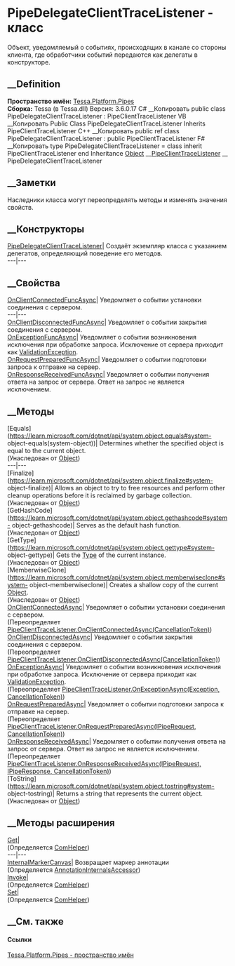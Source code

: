 # PipeDelegateClientTraceListener - класс
Объект, уведомляемый о событиях, происходящих в канале со стороны клиента, где
обработчики событий передаются как делегаты в конструкторе.
## __Definition
 **Пространство имён:** [Tessa.Platform.Pipes](N_Tessa_Platform_Pipes.htm)  
 **Сборка:** Tessa (в Tessa.dll) Версия: 3.6.0.17
C# __Копировать
     public class PipeDelegateClientTraceListener : PipeClientTraceListener
VB __Копировать
     Public Class PipeDelegateClientTraceListener
    	Inherits PipeClientTraceListener
C++ __Копировать
     public ref class PipeDelegateClientTraceListener : public PipeClientTraceListener
F# __Копировать
     type PipeDelegateClientTraceListener = 
        class
            inherit PipeClientTraceListener
        end
Inheritance
    [Object](https://learn.microsoft.com/dotnet/api/system.object) __[PipeClientTraceListener](T_Tessa_Platform_Pipes_PipeClientTraceListener.htm) __ PipeDelegateClientTraceListener
##  __Заметки
Наследники класса могут переопределять методы и изменять значения свойств.
## __Конструкторы
[PipeDelegateClientTraceListener](M_Tessa_Platform_Pipes_PipeDelegateClientTraceListener__ctor.htm)|
Создаёт экземпляр класса с указанием делегатов, определяющий поведение его
методов.  
---|---  
## __Свойства
[OnClientConnectedFuncAsync](P_Tessa_Platform_Pipes_PipeDelegateClientTraceListener_OnClientConnectedFuncAsync.htm)|
Уведомляет о событии установки соединения с сервером.  
---|---  
[OnClientDisconnectedFuncAsync](P_Tessa_Platform_Pipes_PipeDelegateClientTraceListener_OnClientDisconnectedFuncAsync.htm)|
Уведомляет о событии закрытия соединения с сервером.  
[OnExceptionFuncAsync](P_Tessa_Platform_Pipes_PipeDelegateClientTraceListener_OnExceptionFuncAsync.htm)|
Уведомляет о событии возникновения исключения при обработке запроса.
Исключение от сервера приходит как
[ValidationException](T_Tessa_Platform_Validation_ValidationException.htm).  
[OnRequestPreparedFuncAsync](P_Tessa_Platform_Pipes_PipeDelegateClientTraceListener_OnRequestPreparedFuncAsync.htm)|
Уведомляет о событии подготовки запроса к отправке на сервер.  
[OnResponseReceivedFuncAsync](P_Tessa_Platform_Pipes_PipeDelegateClientTraceListener_OnResponseReceivedFuncAsync.htm)|
Уведомляет о событии получения ответа на запрос от сервера. Ответ на запрос не
является исключением.  
## __Методы
[Equals](https://learn.microsoft.com/dotnet/api/system.object.equals#system-
object-equals\(system-object\))| Determines whether the specified object is
equal to the current object.  
(Унаследован от
[Object](https://learn.microsoft.com/dotnet/api/system.object))  
---|---  
[Finalize](https://learn.microsoft.com/dotnet/api/system.object.finalize#system-
object-finalize)| Allows an object to try to free resources and perform other
cleanup operations before it is reclaimed by garbage collection.  
(Унаследован от
[Object](https://learn.microsoft.com/dotnet/api/system.object))  
[GetHashCode](https://learn.microsoft.com/dotnet/api/system.object.gethashcode#system-
object-gethashcode)| Serves as the default hash function.  
(Унаследован от
[Object](https://learn.microsoft.com/dotnet/api/system.object))  
[GetType](https://learn.microsoft.com/dotnet/api/system.object.gettype#system-
object-gettype)| Gets the
[Type](https://learn.microsoft.com/dotnet/api/system.type) of the current
instance.  
(Унаследован от
[Object](https://learn.microsoft.com/dotnet/api/system.object))  
[MemberwiseClone](https://learn.microsoft.com/dotnet/api/system.object.memberwiseclone#system-
object-memberwiseclone)| Creates a shallow copy of the current
[Object](https://learn.microsoft.com/dotnet/api/system.object).  
(Унаследован от
[Object](https://learn.microsoft.com/dotnet/api/system.object))  
[OnClientConnectedAsync](M_Tessa_Platform_Pipes_PipeDelegateClientTraceListener_OnClientConnectedAsync.htm)|
Уведомляет о событии установки соединения с сервером.  
(Переопределяет
[PipeClientTraceListener.OnClientConnectedAsync(CancellationToken)](M_Tessa_Platform_Pipes_PipeClientTraceListener_OnClientConnectedAsync.htm))  
[OnClientDisconnectedAsync](M_Tessa_Platform_Pipes_PipeDelegateClientTraceListener_OnClientDisconnectedAsync.htm)|
Уведомляет о событии закрытия соединения с сервером.  
(Переопределяет
[PipeClientTraceListener.OnClientDisconnectedAsync(CancellationToken)](M_Tessa_Platform_Pipes_PipeClientTraceListener_OnClientDisconnectedAsync.htm))  
[OnExceptionAsync](M_Tessa_Platform_Pipes_PipeDelegateClientTraceListener_OnExceptionAsync.htm)|
Уведомляет о событии возникновения исключения при обработке запроса.
Исключение от сервера приходит как
[ValidationException](T_Tessa_Platform_Validation_ValidationException.htm).  
(Переопределяет [PipeClientTraceListener.OnExceptionAsync(Exception,
CancellationToken)](M_Tessa_Platform_Pipes_PipeClientTraceListener_OnExceptionAsync.htm))  
[OnRequestPreparedAsync](M_Tessa_Platform_Pipes_PipeDelegateClientTraceListener_OnRequestPreparedAsync.htm)|
Уведомляет о событии подготовки запроса к отправке на сервер.  
(Переопределяет [PipeClientTraceListener.OnRequestPreparedAsync(IPipeRequest,
CancellationToken)](M_Tessa_Platform_Pipes_PipeClientTraceListener_OnRequestPreparedAsync.htm))  
[OnResponseReceivedAsync](M_Tessa_Platform_Pipes_PipeDelegateClientTraceListener_OnResponseReceivedAsync.htm)|
Уведомляет о событии получения ответа на запрос от сервера. Ответ на запрос не
является исключением.  
(Переопределяет [PipeClientTraceListener.OnResponseReceivedAsync(IPipeRequest,
IPipeResponse,
CancellationToken)](M_Tessa_Platform_Pipes_PipeClientTraceListener_OnResponseReceivedAsync.htm))  
[ToString](https://learn.microsoft.com/dotnet/api/system.object.tostring#system-
object-tostring)| Returns a string that represents the current object.  
(Унаследован от
[Object](https://learn.microsoft.com/dotnet/api/system.object))  
##  __Методы расширения
[Get](M_Tessa_Extensions_Default_Client_EDS_ComHelper_Get.htm)|  
(Определяется
[ComHelper](T_Tessa_Extensions_Default_Client_EDS_ComHelper.htm))  
---|---  
[InternalMarkerCanvas](M_Tessa_UI_Views_Charting_Annotations_AnnotationInternalsAccessor_InternalMarkerCanvas.htm)|
Возвращает маркер аннотации  
(Определяется
[AnnotationInternalsAccessor](T_Tessa_UI_Views_Charting_Annotations_AnnotationInternalsAccessor.htm))  
[Invoke](M_Tessa_Extensions_Default_Client_EDS_ComHelper_Invoke.htm)|  
(Определяется
[ComHelper](T_Tessa_Extensions_Default_Client_EDS_ComHelper.htm))  
[Set](M_Tessa_Extensions_Default_Client_EDS_ComHelper_Set.htm)|  
(Определяется
[ComHelper](T_Tessa_Extensions_Default_Client_EDS_ComHelper.htm))  
##  __См. также
#### Ссылки
[Tessa.Platform.Pipes - пространство имён](N_Tessa_Platform_Pipes.htm)
